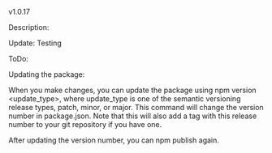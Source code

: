 v1.0.17

Description: 

Update: Testing

ToDo:


Updating the package:

When you make changes, you can update the package using npm version <update_type>, where update_type is one of the semantic versioning release types, patch, minor, or major. This command will change the version number in package.json. Note that this will also add a tag with this release number to your git repository if you have one.

After updating the version number, you can npm publish again.